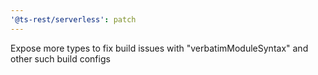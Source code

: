 ```yaml
---
'@ts-rest/serverless': patch
---
```


Expose more types to fix build issues with "verbatimModuleSyntax" and other such build configs

